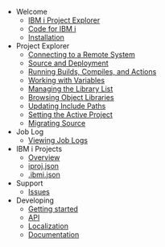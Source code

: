 - Welcome
   - [IBM i Project Explorer](./README.md)
   - [Code for IBM i](pages/welcome/code-for-ibm-i.md)
   - [Installation](./pages/welcome/installation.md)
- Project Explorer
   - [Connecting to a Remote System](pages/projectExplorer/connecting-to-a-remote-system.md)
   - [Source and Deployment](pages/projectExplorer/source-and-deployment.md)
   - [Running Builds, Compiles, and Actions](pages/projectExplorer/running-builds-compiles-and-actions.md)
   - [Working with Variables](pages/projectExplorer/working-with-variables.md)
   - [Managing the Library List](pages/projectExplorer/managing-the-library-list.md)
   - [Browsing Object Libraries](pages/projectExplorer/browsing-object-libraries.md)
   - [Updating Include Paths](pages/projectExplorer/updating-include-paths.md)
   - [Setting the Active Project](pages/projectExplorer/setting-the-active-project.md)
   - [Migrating Source](pages/projectExplorer/migrating-source.md)
- Job Log
   - [Viewing Job Logs](pages/jobLog/viewing-job-logs.md)
- IBM i Projects
  - [Overview](pages/ibm-i-projects/overview.md)
  - [iproj.json](pages/ibm-i-projects/iproj-json.md)
  - [.ibmi.json](pages/ibm-i-projects/ibmi-json.md)
- Support
   - [Issues](pages/support/issues.md)
- Developing
   - [Getting started](pages/developing/getting_started.md)
   - [API](pages/developing/api.md)
   - [Localization](pages/developing/localization.md)
   - [Documentation](pages/developing/documentation.md)
